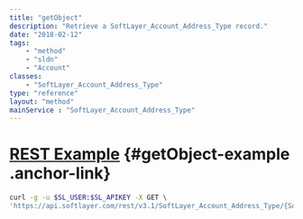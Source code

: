 ```yaml
---
title: "getObject"
description: "Retrieve a SoftLayer_Account_Address_Type record."
date: "2018-02-12"
tags:
    - "method"
    - "sldn"
    - "Account"
classes:
    - "SoftLayer_Account_Address_Type"
type: "reference"
layout: "method"
mainService : "SoftLayer_Account_Address_Type"
---
```


# [REST Example](#getObject-example) <a href="/article/rest/"><i class="fas fa-question"></i></a> {#getObject-example .anchor-link} 
```bash
curl -g -u $SL_USER:$SL_APIKEY -X GET \
'https://api.softlayer.com/rest/v3.1/SoftLayer_Account_Address_Type/{SoftLayer_Account_Address_TypeID}/getObject'
```
